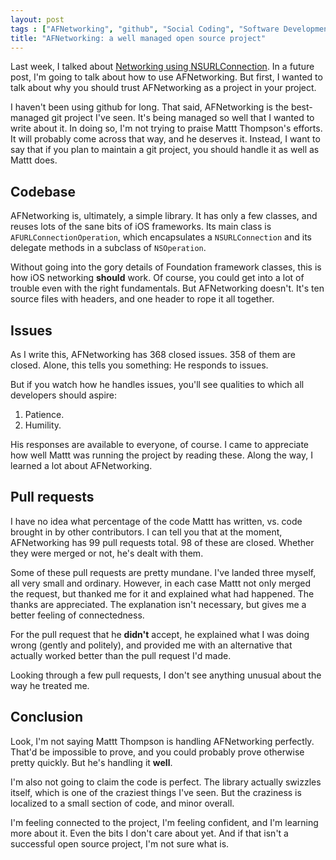 ```yaml
---
layout: post
tags : ["AFNetworking", "github", "Social Coding", "Software Development", "Coding"]
title: "AFNetworking: a well managed open source project"
---
```

Last week, I talked about [Networking using NSURLConnection](/2012/06/networking-using-nsurlconnection). In a future post, I'm going to talk about how to use AFNetworking. But first, I wanted to talk about why you should trust AFNetworking as a project in your project.

I haven't been using github for long. That said, AFNetworking is the best-managed git project I've seen. It's being managed so well that I wanted to write about it. In doing so, I'm not trying to praise Mattt Thompson's efforts. It will probably come across that way, and he deserves it. Instead, I want to say that if you plan to maintain a git project, you should handle it as well as Mattt does.

<!--more-->

## Codebase ##

AFNetworking is, ultimately, a simple library. It has only a few classes, and reuses lots of the sane bits of iOS frameworks. Its main class is `AFURLConnectionOperation`, which encapsulates a `NSURLConnection` and its delegate methods in a subclass of `NSOperation`.

Without going into the gory details of Foundation framework classes, this is how iOS networking **should** work. Of course, you could get into a lot of trouble even with the right fundamentals. But AFNetworking doesn't. It's ten source files with headers, and one header to rope it all together.

## Issues ##

As I write this, AFNetworking has 368 closed issues. 358 of them are closed. Alone, this tells you something: He responds to issues.

But if you watch how he handles issues, you'll see qualities to which all developers should aspire:

1. Patience.
2. Humility.

His responses are available to everyone, of course. I came to appreciate how well Mattt was running the project by reading these. Along the way, I learned a lot about AFNetworking.

## Pull requests ##

I have no idea what percentage of the code Mattt has written, vs. code brought in by other contributors. I can tell you that at the moment, AFNetworking has 99 pull requests total. 98 of these are closed. Whether they were merged or not, he's dealt with them.

Some of these pull requests are pretty mundane. I've landed three myself, all very small and ordinary. However, in each case Mattt not only merged the request, but thanked me for it and explained what had happened. The thanks are appreciated. The explanation isn't necessary, but gives me a better feeling of connectedness.

For the pull request that he **didn't** accept, he explained what I was doing wrong (gently and politely), and provided me with an alternative that actually worked better than the pull request I'd made.

Looking through a few pull requests, I don't see anything unusual about the way he treated me.

## Conclusion ##

Look, I'm not saying Mattt Thompson is handling AFNetworking perfectly. That'd be impossible to prove, and you could probably prove otherwise pretty quickly. But he's handling it **well**.

I'm also not going to claim the code is perfect. The library actually swizzles itself, which is one of the craziest things I've seen. But the craziness is localized to a small section of code, and minor overall.

I'm feeling connected to the project, I'm feeling confident, and I'm learning more about it. Even the bits I don't care about yet. And if that isn't a successful open source project, I'm not sure what is.